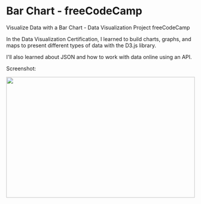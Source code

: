 # Bar Chart - freeCodeCamp 

Visualize Data with a Bar Chart - Data Visualization Project freeCodeCamp 

In the Data Visualization Certification, I learned to build charts, graphs, and maps to present different types of data with the D3.js library.

I'll also learned about JSON and how to work with data online using an API.

Screenshot:

<img src="https://github.com/tomasproanop/bar-chart-fcc/blob/main/bar-chart-fcc.jpg" width="504" height="324">
